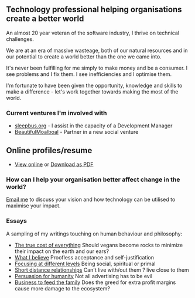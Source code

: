 ## Technology professional helping organisations create a better world

An almost 20 year veteran of the software industry, I thrive on technical challenges. 

We are at an era of massive wasteage, both of our natural resources and in our potential to create a world better than the one we came into.  

It's never been fulfilling for me simply to make money and be a consumer. I see problems and I fix them. I see inefficiencies and I optimise them.

I'm fortunate to have been given the opportunity, knowledge and skills to make a difference - let's work together towards making the most of the world.  

### Current ventures I'm involved with

 - [sleepbus.org](http://sleepbus.org) - I assist in the capacity of a Development Manager
 - [BeautifulMoalboal](https://www.beautifulmoalboal.org) - Partner in a new social venture


## Online profiles/resume

 - [View online](https://careers.stackoverflow.com/cloud) or [Download as PDF](/assets/Leon_Stafford_Technical_Professional.pdf)


### How can I help your organisation better affect change in the world?

[Email me](mailto:lionhive@gmail.com) to discuss your vision and how technology can be utilised to maximise your impact. 


### Essays

A sampling of my writings touching on human behaviour and philosophy:


 - [The true cost of everything](/essays/true_cost.html) Should vegans become rocks to minimize their impact on the earth and our ears?
 - [What I believe](/essays/what_i_believe.html) Proofless acceptance and self-justification  
 - [Focusing at different levels](/essays/focusing_at_different_levels.md) Being social, spiritual or primal
 - [Short distance relationships](/essays/short_distance_relationships.md) Can't live with/out them ? live close to them
 - [Persuasion for humanity](/essays/persuasion_for_humanity.md) Not all advertising has to be evil
 - [Business to feed the family](/essays/business_to_feed_the_family.md) Does the greed for extra profit margins cause more damage to the ecosystem? 



